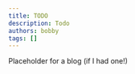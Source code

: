 ```yaml
---
title: TODO
description: Todo
authors: bobby
tags: []
---
```


Placeholder for a blog (if I had one!)
